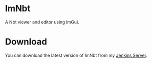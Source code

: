 # ImNbt
A Nbt viewer and editor using ImGui.

# Download
You can download the latest version of ImNbt from my [Jenkins Server](https://build.lenni0451.net/job/ImNbt/).
